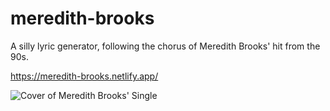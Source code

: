 # meredith-brooks

A silly lyric generator, following the chorus of Meredith Brooks' hit from the 90s.

https://meredith-brooks.netlify.app/

![Cover of Meredith Brooks' Single](https://img.discogs.com/n5pQY5YP3eKwBL5JrzHxvOERlZk=/fit-in/600x597/filters:strip_icc():format(jpeg):mode_rgb():quality(90)/discogs-images/R-1622007-1538946523-7108.jpeg.jpg)
